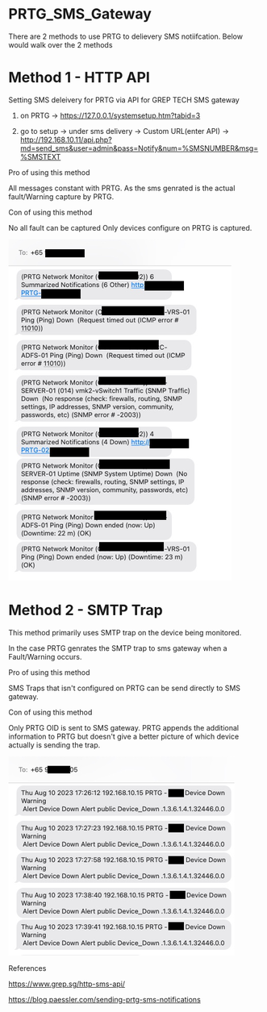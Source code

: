 # PRTG_SMS_Gateway

There are 2 methods to use PRTG to delievery SMS notiifcation. Below would walk over the 2 methods

# Method 1 - HTTP API

Setting SMS deleivery for PRTG via API for GREP TECH SMS gateway

1) on PRTG -> https://127.0.0.1/systemsetup.htm?tabid=3

2) go to setup -> under sms delivery -> Custom URL(enter API) -> http://192.168.10.11/api.php?md=send_sms&user=admin&pass=Notify&num=%SMSNUMBER&msg=%SMSTEXT

Pro of using this method 

All messages constant with PRTG. As the sms genrated is the actual fault/Warning capture by PRTG. 

Con of using this method

No all fault can be captured Only devices configure on PRTG is captured.

![alt text](https://github.com/ioctlsg/PRTG_SMS_Gateway/blob/main/Image%2011-8-23%20at%205.07%20PM.jpg)

# Method 2 - SMTP Trap

This method primarily uses SMTP trap on the device being monitored. 

In the case PRTG genrates the SMTP trap to sms gateway when a Fault/Warning occurs. 

Pro of using this method

SMS Traps that isn't configured on PRTG can be send directly to SMS gateway.

Con of using this method

Only PRTG OID is sent to SMS gateway. PRTG appends the additional information to PRTG but doesn't give a better picture of which device actually is sending the trap.

![alt text](https://github.com/ioctlsg/PRTG_SMS_Gateway/blob/main/Image%2011-8-23%20at%204.58%20PM.jpg)



References

https://www.grep.sg/http-sms-api/

https://blog.paessler.com/sending-prtg-sms-notifications
